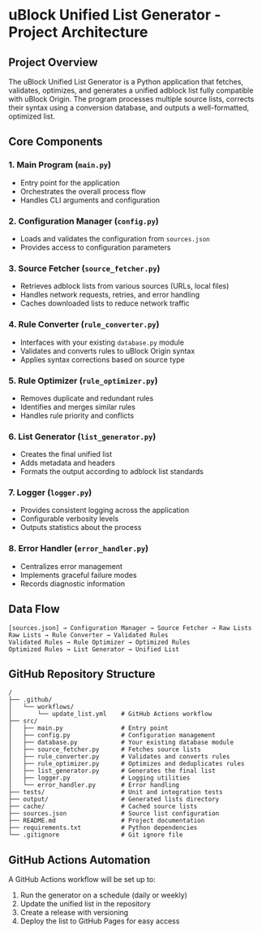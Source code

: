 # uBlock Unified List Generator - Project Architecture

## Project Overview
The uBlock Unified List Generator is a Python application that fetches, validates, optimizes, and generates a unified adblock list fully compatible with uBlock Origin. The program processes multiple source lists, corrects their syntax using a conversion database, and outputs a well-formatted, optimized list.

## Core Components

### 1. Main Program (`main.py`)
- Entry point for the application
- Orchestrates the overall process flow
- Handles CLI arguments and configuration

### 2. Configuration Manager (`config.py`)
- Loads and validates the configuration from `sources.json`
- Provides access to configuration parameters

### 3. Source Fetcher (`source_fetcher.py`)
- Retrieves adblock lists from various sources (URLs, local files)
- Handles network requests, retries, and error handling
- Caches downloaded lists to reduce network traffic

### 4. Rule Converter (`rule_converter.py`)
- Interfaces with your existing `database.py` module
- Validates and converts rules to uBlock Origin syntax
- Applies syntax corrections based on source type

### 5. Rule Optimizer (`rule_optimizer.py`) 
- Removes duplicate and redundant rules
- Identifies and merges similar rules
- Handles rule priority and conflicts

### 6. List Generator (`list_generator.py`)
- Creates the final unified list
- Adds metadata and headers
- Formats the output according to adblock list standards

### 7. Logger (`logger.py`)
- Provides consistent logging across the application
- Configurable verbosity levels
- Outputs statistics about the process

### 8. Error Handler (`error_handler.py`)
- Centralizes error management
- Implements graceful failure modes
- Records diagnostic information

## Data Flow

```
[sources.json] → Configuration Manager → Source Fetcher → Raw Lists
Raw Lists → Rule Converter → Validated Rules
Validated Rules → Rule Optimizer → Optimized Rules
Optimized Rules → List Generator → Unified List
```

## GitHub Repository Structure

```
/
├── .github/
│   └── workflows/
│       └── update_list.yml    # GitHub Actions workflow
├── src/
│   ├── main.py                # Entry point
│   ├── config.py              # Configuration management
│   ├── database.py            # Your existing database module
│   ├── source_fetcher.py      # Fetches source lists
│   ├── rule_converter.py      # Validates and converts rules
│   ├── rule_optimizer.py      # Optimizes and deduplicates rules
│   ├── list_generator.py      # Generates the final list
│   ├── logger.py              # Logging utilities 
│   └── error_handler.py       # Error handling
├── tests/                     # Unit and integration tests
├── output/                    # Generated lists directory
├── cache/                     # Cached source lists
├── sources.json               # Source list configuration
├── README.md                  # Project documentation
├── requirements.txt           # Python dependencies
└── .gitignore                 # Git ignore file
```

## GitHub Actions Automation

A GitHub Actions workflow will be set up to:
1. Run the generator on a schedule (daily or weekly)
2. Update the unified list in the repository
3. Create a release with versioning
4. Deploy the list to GitHub Pages for easy access
